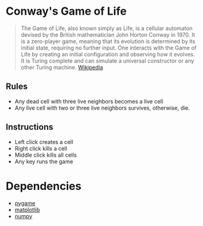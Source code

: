 # Conway's Game of Life

> The Game of Life, also known simply as Life, is a cellular automaton devised by the British mathematician John Horton Conway in 1970. It is a zero-player game, meaning that its evolution is determined by its initial state, requiring no further input. One interacts with the Game of Life by creating an initial configuration and observing how it evolves. It is Turing complete and can simulate a universal constructor or any other Turing machine. [Wikipedia](https://en.wikipedia.org/wiki/Conway%27s_Game_of_Life)

## Rules

- Any dead cell with three live neighbors becomes a live cell
- Any live cell with two or three live neighbors survives, otherwise, die.

## Instructions
- Left click creates a cell
- Right click kills a cell
- Middle click kills all cells
- Any key runs the game

# Dependencies

- [pygame](https://pypi.org/project/pygame/)
- [matplotlib](https://pypi.org/project/matplotlib/)
- [numpy](https://pypi.org/project/numpy/)
